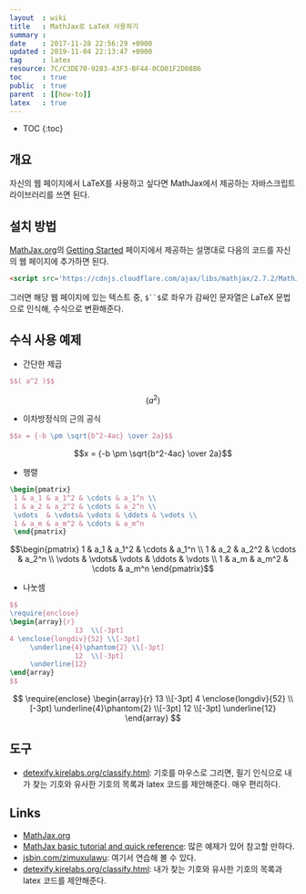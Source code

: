 ```yaml
---
layout  : wiki
title   : MathJax로 LaTeX 사용하기
summary :
date    : 2017-11-28 22:56:29 +0900
updated : 2019-11-04 22:13:47 +0900
tag     : latex
resource: 7C/C3DE70-9283-43F3-BF44-0CD01F2D08B6
toc     : true
public  : true
parent  : [[how-to]]
latex   : true
---
```

* TOC
{:toc}

## 개요

자신의 웹 페이지에서 LaTeX를 사용하고 싶다면 MathJax에서 제공하는 자바스크립트 라이브러리를 쓰면 된다.

## 설치 방법

[MathJax.org](https://www.mathjax.org/)의 [Getting Started](https://www.mathjax.org/#gettingstarted) 페이지에서 제공하는 설명대로 다음의 코드를 자신의 웹 페이지에 추가하면 된다.

```html
<script src='https://cdnjs.cloudflare.com/ajax/libs/mathjax/2.7.2/MathJax.js?config=TeX-MML-AM_CHTML'></script>
```

그러면 해당 웹 페이지에 있는 텍스트 중, `$``$`로 좌우가 감싸인 문자열은 LaTeX 문법으로 인식해, 수식으로 변환해준다.

## 수식 사용 예제

* 간단한 제곱
```latex
$$( a^2 )$$
```
$$( a^2 )$$

* 이차방정식의 근의 공식
```latex
$$x = {-b \pm \sqrt{b^2-4ac} \over 2a}$$
```
$$x = {-b \pm \sqrt{b^2-4ac} \over 2a}$$

* 행렬
```latex
\begin{pmatrix}
 1 & a_1 & a_1^2 & \cdots & a_1^n \\
 1 & a_2 & a_2^2 & \cdots & a_2^n \\
 \vdots  & \vdots& \vdots & \ddots & \vdots \\
 1 & a_m & a_m^2 & \cdots & a_m^n    
 \end{pmatrix}
```
$$\begin{pmatrix}
 1 & a_1 & a_1^2 & \cdots & a_1^n \\
 1 & a_2 & a_2^2 & \cdots & a_2^n \\
 \vdots  & \vdots& \vdots & \ddots & \vdots \\
 1 & a_m & a_m^2 & \cdots & a_m^n    
 \end{pmatrix}$$

* 나눗셈
```latex
$$
\require{enclose}
\begin{array}{r}
                13  \\[-3pt]
4 \enclose{longdiv}{52} \\[-3pt]
     \underline{4}\phantom{2} \\[-3pt]
                12  \\[-3pt]
     \underline{12}
\end{array}
$$
```
$$
\require{enclose}
\begin{array}{r}
                13  \\[-3pt]
4 \enclose{longdiv}{52} \\[-3pt]
     \underline{4}\phantom{2} \\[-3pt]
                12  \\[-3pt]
     \underline{12}
\end{array}
$$

## 도구

* [detexify.kirelabs.org/classify.html](http://detexify.kirelabs.org/classify.html): 기호를 마우스로 그리면, 필기 인식으로 내가 찾는 기호와 유사한 기호의 목록과 latex 코드를 제안해준다. 매우 편리하다.

## Links

* [MathJax.org](https://www.mathjax.org/)
* [MathJax basic tutorial and quick reference](https://math.meta.stackexchange.com/questions/5020/mathjax-basic-tutorial-and-quick-reference): 많은 예제가 있어 참고할 만하다.
* [jsbin.com/zimuxulawu](http://jsbin.com/zimuxulawu/edit?html,output): 여기서 연습해 볼 수 있다.
* [detexify.kirelabs.org/classify.html](http://detexify.kirelabs.org/classify.html): 내가 찾는 기호와 유사한 기호의 목록과 latex 코드를 제안해준다.


